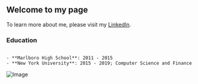 ## Welcome to my page

To learn more about me, please visit my [LinkedIn](https://www.linkedin.com/in/tracy-d-362180129/).



### Education

```

- **Marlboro High School**: 2011 - 2015
- **New York University**: 2015 - 2019; Computer Science and Finance

```

![Image](https://s3.amazonaws.com/cdn-origin-etr.akc.org/wp-content/uploads/2017/11/12231413/Labrador-Retriever-MP.jpg)

